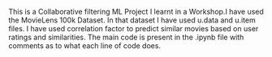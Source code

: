 This is a Collaborative filtering ML Project I learnt in a Workshop.I have used the MovieLens 100k Dataset.
In that dataset I have used u.data and u.item files.
I have used correlation factor to predict similar movies based on user ratings and similarities.
The main code is present in the .ipynb file with comments as to what each line of code does.
